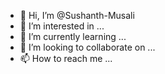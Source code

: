 - 👋 Hi, I’m @Sushanth-Musali
- 👀 I’m interested in ...
- 🌱 I’m currently learning ...
- 💞️ I’m looking to collaborate on ...
- 📫 How to reach me ...
  

<!---
Sushanth-Musali/Sushanth-Musali is a ✨ special ✨ repository because its `README.md` (this file) appears on your GitHub profile.
You can click the Preview link to take a look at your changes.
--->
